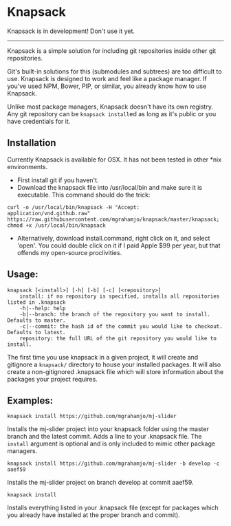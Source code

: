 # Knapsack

Knapsack is in development! Don't use it yet.

-----------------------------------

Knapsack is a simple solution for including git repositories inside other git repositories. 

Git's built-in solutions for this (submodules and subtrees) are too difficult to use. Knapsack is designed to work and feel like a package manager. If you've used NPM, Bower, PIP, or similar, you already know how to use Knapsack.

Unlike most package managers, Knapsack doesn't have its own registry. Any git repository can be `knapsack install`ed as long as it's public or you have credentials for it.

## Installation

Currently Knapsack is available for OSX. It has not been tested in other *nix environments.

- First install git if you haven't.
- Download the knapsack file into /usr/local/bin and make sure it is executable. This command should do the trick:
```
curl -o /usr/local/bin/knapsack -H "Accept: application/vnd.github.raw" https://raw.githubusercontent.com/mgrahamjo/knapsack/master/knapsack; chmod +x /usr/local/bin/knapsack
```
- Alternatively, download install.command, right click on it, and select 'open'. You could double click on it if I paid Apple $99 per year, but that offends my open-source proclivities.

## Usage:

```
knapsack [<install>] [-h] [-b] [-c] [<repository>]
    install: if no repository is specified, installs all repositories listed in .knapsack
    -h|--help: help
    -b|--branch: the branch of the repository you want to install. Defaults to master.
    -c|--commit: the hash id of the commit you would like to checkout. Defaults to latest.
    repository: the full URL of the git repository you would like to install.
```

The first time you use knapsack in a given project, it will create and gitignore a `knapsack/` directory to house your installed packages. It will also create a non-gitignored .knapsack file which will store information about the packages your project requires.

## Examples:

`knapsack install https://github.com/mgrahamjo/mj-slider`

Installs the mj-slider project into your knapsack folder using the master branch and the latest commit. Adds a line to your .knapsack file. The `install` argument is optional and is only included to mimic other package managers.

`knapsack install https://github.com/mgrahamjo/mj-slider -b develop -c aaef59`

Installs the mj-slider project on branch develop at commit aaef59.

`knapsack install`

Installs everything listed in your .knapsack file (except for packages which you already have installed at the proper branch and commit).